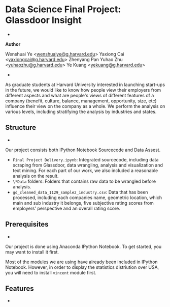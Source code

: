 # Data Science Final Project: Glassdoor Insight #
-
**Author**

Wenshuai Ye \<wenshuaiye@g.harvard.edu\>
Yaxiong Cai \<yaxiongcai@g.harvard.edu\>
Zhenyang Pan 
Yuhao Zhu \<yuhaozhu@g.harvard.edu\>
Ye Kuang \<yekuang@g.harvard.edu\>

-

As graduate students at Harvard University interested in launching start-ups in the future, we would like to know how people view their employers from different aspects and what are people's views of different features of a company (benefit, culture, balance, management, opportunity, size, etc) influence their view on the company as a whole. We perform the analysis on various levels, including stratifying the analysis by industries and states.

## Structure ##

-
Our project consists both IPython Notebook Sourcecode and Data Assest.

- `Final Project Delivery.ipynb`: Integrated sourcecode, including data scraping from Glassdoor, data wrangling, analysis and visualization and text mining. For each part of our work, we also included a reasonable analysis on the result.
- `\*Data` folders: Folders that contains raw data to be wrangled before analysis.
- `gd_cleaned_data_1129_sample2_industry.csv`: Data that has been processed, including each companies name, geometric location, which main and sub industry it belongs, five subjective rating scores from employers' perspective and an overall rating score.

## Prerequisites ##

-
Our project is done using Anaconda IPython Notebook. To get started, you may want to install it first.

Most of the modules we are using have already been included in IPython Notebook. However, in order to display the statistics distriution over USA, you will need to install `vincent` module first.

## Features ##

-